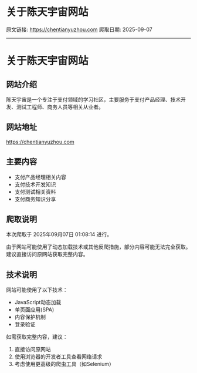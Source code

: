 # 关于陈天宇宙网站

原文链接: https://chentianyuzhou.com
爬取日期: 2025-09-07

---

# 关于陈天宇宙网站

## 网站介绍
陈天宇宙是一个专注于支付领域的学习社区，主要服务于支付产品经理、技术开发、测试工程师、商务人员等相关从业者。

## 网站地址
https://chentianyuzhou.com

## 主要内容
- 支付产品经理相关内容
- 支付技术开发知识
- 支付测试相关资料
- 支付商务知识分享

## 爬取说明
本次爬取于 2025年09月07日 01:08:14 进行。

由于网站可能使用了动态加载技术或其他反爬措施，部分内容可能无法完全获取。建议直接访问原网站获取完整内容。

## 技术说明
网站可能使用了以下技术：
- JavaScript动态加载
- 单页面应用(SPA)
- 内容保护机制
- 登录验证

如需获取完整内容，建议：
1. 直接访问原网站
2. 使用浏览器的开发者工具查看网络请求
3. 考虑使用更高级的爬虫工具（如Selenium）
